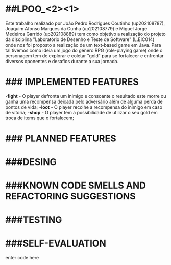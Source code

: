 ﻿# ##LPOO_<2><1>
Este trabalho realizado por João Pedro Rodrigues Coutinho (up202108787), Joaquim Afonso Marques da Cunha (up202108779) e Miguel Jorge Medeiros Garrido (up202108889) tem como objetivo a realização do projeto da disciplina "Laboratório de Desenho e Teste de Software" (L.EIC014) onde nos foi proposto a realização de um text-based game em Java. 
Para tal tivemos como ideia um jogo do género RPG (role-playing game) onde o personagem tem de explorar e coletar "gold" para se fortalecer e enfrentar diversos oponentes e desafios durante a sua jornada.



# ### IMPLEMENTED FEATURES
-**fight** - O player defronta um inimigo e consoante o resultado este morre ou ganha uma recompensa deixada pelo adversário além de alguma perda de pontos de vida;
-**loot** - O player recolhe a recompensa do inimigo em caso de vitoria;
-**shop** - O player tem a possibilidade de utilizar o seu gold em troca de items que o fortalecem;
  

# ### PLANNED FEATURES



# ###DESING



# ###KNOWN CODE SMELLS AND REFACTORING SUGGESTIONS


# ###TESTING



# ###SELF-EVALUATION

enter code here

